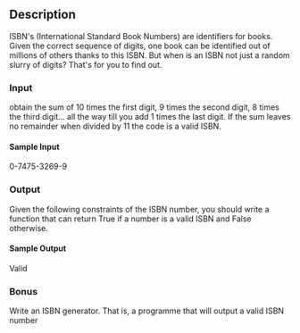 ## Description
ISBN's (International Standard Book Numbers) are identifiers for books. Given the correct sequence of digits, one book can be identified out of millions of others thanks to this ISBN. But when is an ISBN not just a random slurry of digits? That's for you to find out.



### Input 
obtain the sum of 10 times the first digit, 9 times the second digit, 8 times the third digit... all the way till you add 1 times the last digit. If the sum leaves no remainder when divided by 11 the code is a valid ISBN.

#### Sample Input
0-7475-3269-9

### Output
Given the following constraints of the ISBN number, you should write a function that can return True if a number is a valid ISBN and False otherwise.


#### Sample Output
Valid


### Bonus
Write an ISBN generator. That is, a programme that will output a valid ISBN number